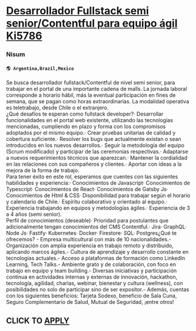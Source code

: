 # [Desarrollador Fullstack semi senior/Contentful para equipo ágil Ki5786](https://www.remotewlb.com/apply/desarrollador-fullstack-semi-senior-contentful-para-equipo-agil-ki5786)  
### Nisum  
#### `🌎 Argentina,Brazil,Mexico`  
Se busca desarrollador fullstack/Contentful de nivel semi senior, para trabajar en el portal de una importante cadena de malls. La jornada laboral corresponde a horario hábil, más la eventual participación en fines de semana, que se pagan como horas extraordinarias. La modalidad operativa es teletrabajo, desde Chile o el extranjero.  
¿Qué desafíos te esperan como fullstack developer?· Desarrollar funcionalidades en el portal web existente, utilizando las tecnologías mencionadas, cumpliendo en plazo y forma con los compromisos adoptados por el mismo equipo.· Crear pruebas unitarias de calidad y cobertura suficiente.· Resolver los bugs que actualmente existan o sean introducidos en los nuevos desarrollos.· Seguir la metodología del equipo (Scrum modificado) y participar de las ceremonias respectivas.· Adaptarse a nuevos requerimientos técnicos que aparezcan.· Mantener la cordialidad en las relaciones con sus compañeros y clientes.· Aportar con ideas a la mejora de la forma de trabajo.  
Para tener éxito en este rol, esperamos que cuentes con las siguientes habilidades y experiencia:· Conocimientos de Javascript· Conocimientos de Typescript· Conocimientos de React· Conocimientos de Gatsby Js· Conocimientos de Html & CSS· Disponibilidad para trabajar según el horario y calendario de Chile.· Espíritu colaborativo y orientado al equipo.· Experiencia trabajando en equipos y metodologías ágiles.· Experiencia de 3 a 4 años (semi senior).  
Perfil de conocimientos (deseable)· Prioridad para postulantes que adicionalmente tengan conocimientos del CMS Contentful.· Jira· GraphQL· Node Js· Fastify· Kubernetes· Docker· Firestore· SQL· Postgres¿Qué te ofrecemos? - Empresa multicultural con más de 10 nacionalidades.- Organización con amplia experiencia en trabajo remoto y distribuido, aplicando marcos ágiles.- Cultura de aprendizaje y desarrollo constante en tecnologías actuales.- Acceso a plataformas de formación como LinkedIn Learning, Tech Talks.- Ambiente grato y de colaboración, con foco en trabajo en equipo y team building.- Diversas iniciativas y participación continua en actividades internas y externas de innovación, hackathon, tecnología, agilidad, charlas, webinar, bienestar y cultura (wellness), con posibilidades no solo de participar sino de ser expositor.- Además, cuentas con los siguientes beneficios: Tarjeta Sodexo, beneficio de Sala Cuna, Seguro Complementario de Salud, Mutual de Seguridad, ¡entre otros!  
## CLICK TO [APPLY](https://www.remotewlb.com/apply/desarrollador-fullstack-semi-senior-contentful-para-equipo-agil-ki5786)

